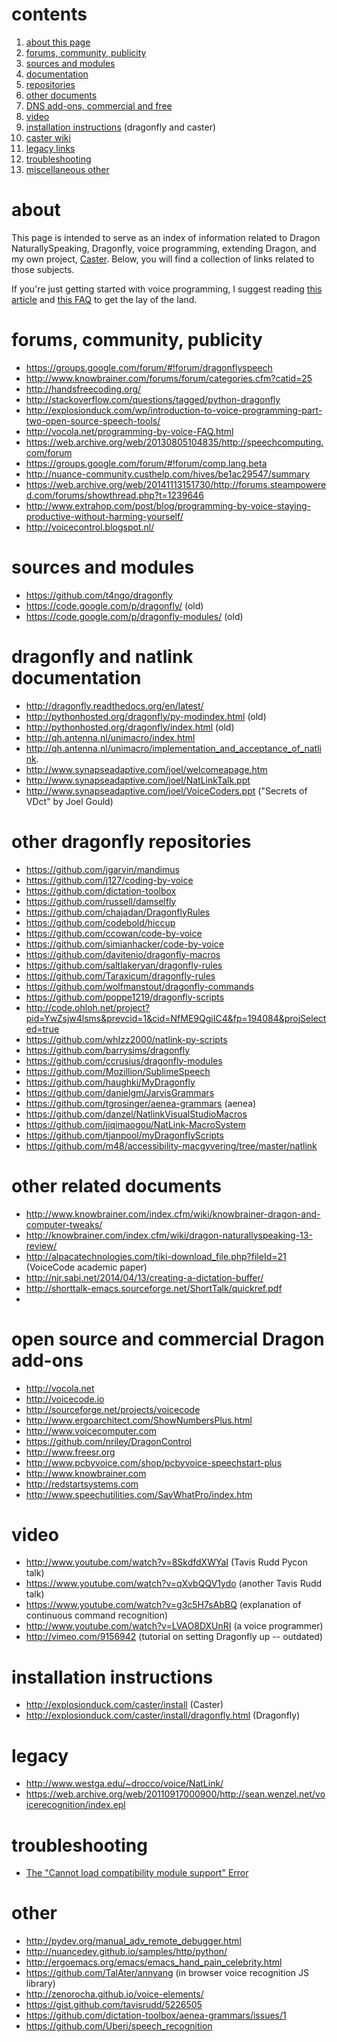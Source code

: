 # contents

1. [about this page](#about)
2. [forums, community, publicity](#forums-community-publicity) 
2. [sources and modules](#sources-and-modules) 
3. [documentation](#dragonfly-and-natlink-documentation) 
4. [repositories](#other-dragonfly-repositories) 
5. [other documents](#other-related-documents)
6. [DNS add-ons, commercial and free](#open-source-and-commercial-dragon-add-ons)
7. [video](#video)
8. [installation instructions](#installation-instructions) (dragonfly and caster)
9. [caster wiki](https://github.com/synkarius/caster/wiki)
9. [legacy links](#legacy)
10. [troubleshooting](#troubleshooting)
11. [miscellaneous other](#other)

# about
This page is intended to serve as an index of information related to Dragon NaturallySpeaking, Dragonfly, voice programming, extending Dragon, and my own project, [Caster](https://github.com/synkarius/caster). Below, you will find a collection of links related to those subjects.

If you're just getting started with voice programming, I suggest reading [this article](http://explosionduck.com/wp/introduction-to-voice-programming-part-two-open-source-speech-tools/) and [this FAQ](http://vocola.net/programming-by-voice-FAQ.html) to get the lay of the land.

# forums, community, publicity

* https://groups.google.com/forum/#!forum/dragonflyspeech
* http://www.knowbrainer.com/forums/forum/categories.cfm?catid=25
* http://handsfreecoding.org/
* http://stackoverflow.com/questions/tagged/python-dragonfly
* http://explosionduck.com/wp/introduction-to-voice-programming-part-two-open-source-speech-tools/
* http://vocola.net/programming-by-voice-FAQ.html
* https://web.archive.org/web/20130805104835/http://speechcomputing.com/forum
* https://groups.google.com/forum/#!forum/comp.lang.beta
* http://nuance-community.custhelp.com/hives/be1ac29547/summary
* https://web.archive.org/web/20141113151730/http://forums.steampowered.com/forums/showthread.php?t=1239646
* http://www.extrahop.com/post/blog/programming-by-voice-staying-productive-without-harming-yourself/
* http://voicecontrol.blogspot.nl/

# sources and modules

* https://github.com/t4ngo/dragonfly
* https://code.google.com/p/dragonfly/ (old)
* https://code.google.com/p/dragonfly-modules/ (old)

# dragonfly and natlink documentation

* http://dragonfly.readthedocs.org/en/latest/
* http://pythonhosted.org/dragonfly/py-modindex.html (old)
* http://pythonhosted.org/dragonfly/index.html (old)
* http://qh.antenna.nl/unimacro/index.html
* http://qh.antenna.nl/unimacro/implementation_and_acceptance_of_natlink.
* http://www.synapseadaptive.com/joel/welcomeapage.htm
* http://www.synapseadaptive.com/joel/NatLinkTalk.ppt
* http://www.synapseadaptive.com/joel/VoiceCoders.ppt ("Secrets of VDct" by Joel Gould)

# other dragonfly repositories

* https://github.com/jgarvin/mandimus
* https://github.com/j127/coding-by-voice
* https://github.com/dictation-toolbox
* https://github.com/russell/damselfly
* https://github.com/chajadan/DragonflyRules
* https://github.com/codebold/hiccup
* https://github.com/ccowan/code-by-voice
* https://github.com/simianhacker/code-by-voice
* https://github.com/davitenio/dragonfly-macros
* https://github.com/saltlakeryan/dragonfly-rules
* https://github.com/Taraxicum/dragonfly-rules
* https://github.com/wolfmanstout/dragonfly-commands
* https://github.com/poppe1219/dragonfly-scripts
* http://code.ohloh.net/project?pid=YwZsjw4lsms&prevcid=1&cid=NfME9QgiIC4&fp=194084&projSelected=true
* https://github.com/whIzz2000/natlink-py-scripts
* https://github.com/barrysims/dragonfly
* https://github.com/ccrusius/dragonfly-modules
* https://github.com/Mozillion/SublimeSpeech
* https://github.com/haughki/MyDragonfly
* https://github.com/danielgm/JarvisGrammars
* https://github.com/tgrosinger/aenea-grammars (aenea)
* https://github.com/danzel/NatlinkVisualStudioMacros
* https://github.com/jiqimaogou/NatLink-MacroSystem
* https://github.com/tjanpool/myDragonflyScripts
* https://github.com/m48/accessibility-macgyvering/tree/master/natlink

# other related documents

* http://www.knowbrainer.com/index.cfm/wiki/knowbrainer-dragon-and-computer-tweaks/
* http://knowbrainer.com/index.cfm/wiki/dragon-naturallyspeaking-13-review/
* http://alpacatechnologies.com/tiki-download_file.php?fileId=21 (VoiceCode academic paper)
* http://njr.sabi.net/2014/04/13/creating-a-dictation-buffer/
* http://shorttalk-emacs.sourceforge.net/ShortTalk/quickref.pdf
* 

# open source and commercial Dragon add-ons

* http://vocola.net
* http://voicecode.io
* http://sourceforge.net/projects/voicecode
* http://www.ergoarchitect.com/ShowNumbersPlus.html
* http://www.voicecomputer.com
* https://github.com/nriley/DragonControl
* http://www.freesr.org
* http://www.pcbyvoice.com/shop/pcbyvoice-speechstart-plus
* http://www.knowbrainer.com
* http://redstartsystems.com
* http://www.speechutilities.com/SayWhatPro/index.htm

# video

* http://www.youtube.com/watch?v=8SkdfdXWYaI (Tavis Rudd Pycon talk)
* https://www.youtube.com/watch?v=qXvbQQV1ydo (another Tavis Rudd talk)
* https://www.youtube.com/watch?v=g3c5H7sAbBQ (explanation of continuous command recognition)
* http://www.youtube.com/watch?v=LVAO8DXUnRI (a voice programmer)
* http://vimeo.com/9156942 (tutorial on setting Dragonfly up -- outdated)

# installation instructions

* http://explosionduck.com/caster/install (Caster)
* http://explosionduck.com/caster/install/dragonfly.html (Dragonfly)

# legacy

* http://www.westga.edu/~drocco/voice/NatLink/
* https://web.archive.org/web/20110917000900/http://sean.wenzel.net/voicerecognition/index.epl

# troubleshooting

* [The "Cannot load compatibility module support" Error](https://github.com/simianhacker/code-by-voice/issues/2)

# other

* http://pydev.org/manual_adv_remote_debugger.html
* http://nuancedev.github.io/samples/http/python/
* http://ergoemacs.org/emacs/emacs_hand_pain_celebrity.html
* https://github.com/TalAter/annyang (in browser voice recognition JS library)
* http://zenorocha.github.io/voice-elements/
* https://gist.github.com/tavisrudd/5226505
* https://github.com/dictation-toolbox/aenea-grammars/issues/1
* https://github.com/Uberi/speech_recognition
